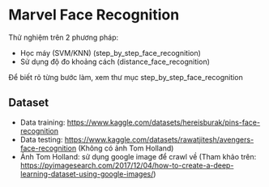 # Marvel Face Recognition

Thử nghiệm trên 2 phương pháp:
- Học máy (SVM/KNN) (step_by_step_face_recognition)
- Sử dụng độ đo khoảng cách (distance_face_recognition)

Để biết rõ từng bước làm, xem thư mục step_by_step_face_recognition

## Dataset
- Data training: https://www.kaggle.com/datasets/hereisburak/pins-face-recognition
- Data testing: https://www.kaggle.com/datasets/rawatjitesh/avengers-face-recognition (Không có ảnh Tom Holland)
- Ảnh Tom Holland: sử dụng google image để crawl về (Tham khảo trên: https://pyimagesearch.com/2017/12/04/how-to-create-a-deep-learning-dataset-using-google-images/)